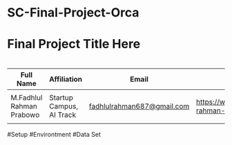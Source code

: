 # SC-Final-Project-Orca
# Final Project Title Here
#
| Full Name                | Affiliation              | Email                      |  LinkedIn                                             |  Role        |
|--------------------------|--------------------------|----------------------------|-------------------------------------------------------|--------------|
|                          |                          |                            |                                                       |              |
| M.Fadhlul Rahman Prabowo | Startup Campus, AI Track | fadhlulrahman687@gmail.com | https://www.linkedin.com/in/fadhlul-rahman-a0787b262/ |  Team Member |
|                          |                          |                            |                                                       |              |

#Setup
#Environtment
#Data Set
